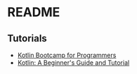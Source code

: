 # README

## Tutorials

- [Kotlin Bootcamp for Programmers](https://developer.android.com/codelabs/kotlin-bootcamp-introduction)
- [Kotlin: A Beginner's Guide and Tutorial](https://developer.okta.com/blog/2019/12/12/tutorial-kotlin-beginners-guide)
